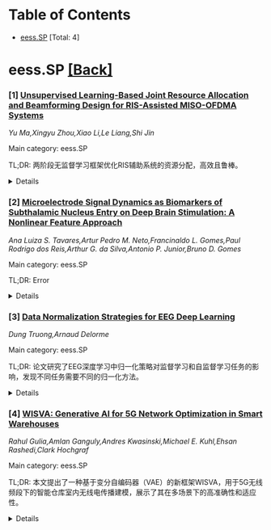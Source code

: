 <div id=toc></div>

# Table of Contents

- [eess.SP](#eess.SP) [Total: 4]


<div id='eess.SP'></div>

# eess.SP [[Back]](#toc)

### [1] [Unsupervised Learning-Based Joint Resource Allocation and Beamforming Design for RIS-Assisted MISO-OFDMA Systems](https://arxiv.org/abs/2506.22448)
*Yu Ma,Xingyu Zhou,Xiao Li,Le Liang,Shi Jin*

Main category: eess.SP

TL;DR: 两阶段无监督学习框架优化RIS辅助系统的资源分配，高效且鲁棒。


<details>
  <summary>Details</summary>
Motivation: 研究RIS辅助的MISO-OFDMA系统中的下行链路传输，解决资源分配的挑战。

Method: 提出了一种基于两阶段无监督学习的框架，联合设计RIS相位偏移、基站波束成形和资源块分配。框架包括BeamNet和AllocationNet，分别预测RIS相位偏移和分配资源块。采用最大比传输和注水算法实现主动波束成形，并使用量化和Gumbel-softmax技巧处理离散约束。

Result: 模拟结果显示，该方法达到了99.93%的SCA基线总和速率，仅消耗其运行时间的0.036%，并且在不同信道和用户条件下保持鲁棒性。

Conclusion: 提出的框架在性能和效率上表现出色，适用于6G无线系统中的资源分配问题。

Abstract: Reconfigurable intelligent surfaces (RIS) are key enablers for 6G wireless
systems. This paper studies downlink transmission in an RIS-assisted MISO-OFDMA
system, addressing resource allocation challenges. A two-stage unsupervised
learning-based framework is proposed to jointly design RIS phase shifts, BS
beamforming, and resource block (RB) allocation. The framework includes
BeamNet, which predicts RIS phase shifts from CSI, and AllocationNet, which
allocates RBs using equivalent CSI derived from BeamNet outputs. Active
beamforming is implemented via maximum ratio transmission and water-filling. To
handle discrete constraints while ensuring differentiability, quantization and
the Gumbel-softmax trick are adopted. A customized loss and phased training
enhance performance under QoS constraints. Simulations show the method achieves
99.93% of the sum rate of the SCA baseline with only 0.036% of its runtime, and
it remains robust across varying channel and user conditions.

</details>


### [2] [Microelectrode Signal Dynamics as Biomarkers of Subthalamic Nucleus Entry on Deep Brain Stimulation: A Nonlinear Feature Approach](https://arxiv.org/abs/2506.22454)
*Ana Luiza S. Tavares,Artur Pedro M. Neto,Francinaldo L. Gomes,Paul Rodrigo dos Reis,Arthur G. da Silva,Antonio P. Junior,Bruno D. Gomes*

Main category: eess.SP

TL;DR: Error


<details>
  <summary>Details</summary>
Motivation: Error

Method: Error

Result: Error

Conclusion: Error

Abstract: Accurate intraoperative localization of the subthalamic nucleus (STN) is
essential for the efficacy of Deep Brain Stimulation (DBS) in patients with
Parkinson's disease. While microelectrode recordings (MERs) provide rich
electrophysiological information during DBS electrode implantation, current
localization practices often rely on subjective interpretation of signal
features. In this study, we propose a quantitative framework that leverages
nonlinear dynamics and entropy-based metrics to classify neural activity
recorded inside versus outside the STN. MER data from three patients were
preprocessed using a robust artifact correction pipeline, segmented, and
labelled based on surgical annotations. A comprehensive set of recurrence
quantification analysis, nonlinear, and entropy features were extracted from
each segment. Multiple supervised classifiers were trained on every combination
of feature domains using stratified 10-fold cross-validation, followed by
statistical comparison using paired Wilcoxon signed-rank tests with
Holm-Bonferroni correction. The combination of entropy and nonlinear features
yielded the highest discriminative power, and the Extra Trees classifier
emerged as the best model with a cross-validated F1-score of 0.902+/-0.027 and
ROC AUC of 0.887+/-0.055. Final evaluation on a 20% hold-out test set confirmed
robust generalization (F1= 0.922, ROC AUC = 0.941). These results highlight the
potential of nonlinear and entropy signal descriptors in supporting real-time,
data-driven decision-making during DBS surgeries

</details>


### [3] [Data Normalization Strategies for EEG Deep Learning](https://arxiv.org/abs/2506.22455)
*Dung Truong,Arnaud Delorme*

Main category: eess.SP

TL;DR: 论文研究了EEG深度学习中归一化策略对监督学习和自监督学习任务的影响，发现不同任务需要不同的归一化方法。


<details>
  <summary>Details</summary>
Motivation: EEG深度学习中的归一化策略通常被忽视，而大规模预训练（如自监督学习）的出现带来了新的任务类型，需要研究最优的归一化策略。

Method: 系统评估了归一化粒度（记录级别vs.窗口级别）和范围（跨通道vs.通道内）对监督任务（年龄和性别预测）和自监督任务（对比预测编码）的影响。使用了2,836名受试者的高密度静息态EEG数据。

Result: 监督任务中，窗口级别通道内归一化效果最佳；而自监督任务中，窗口级别的跨通道或无归一化更有效。

Conclusion: 归一化策略需要根据任务类型定制，没有通用的方法可以适用于所有学习设置。这对EEG深度学习管道的优化提供了实践指导。

Abstract: Normalization is a critical yet often overlooked component in the
preprocessing pipeline for EEG deep learning applications. The rise of
large-scale pretraining paradigms such as self-supervised learning (SSL)
introduces a new set of tasks whose nature is substantially different from
supervised training common in EEG deep learning applications. This raises new
questions about optimal normalization strategies for the applicable task. In
this study, we systematically evaluate the impact of normalization granularity
(recording vs. window level) and scope (cross-channel vs. within-channel) on
both supervised (age and gender prediction) and self-supervised (Contrastive
Predictive Coding) tasks. Using high-density resting-state EEG from 2,836
subjects in the Healthy Brain Network dataset, we show that optimal
normalization strategies differ significantly between training paradigms.
Window-level within-channel normalization yields the best performance in
supervised tasks, while minimal or cross-channel normalization at the window
level is more effective for SSL. These results underscore the necessity of
task-specific normalization choices and challenge the assumption that a
universal normalization strategy can generalize across learning settings. Our
findings provide practical insights for developing robust EEG deep learning
pipelines as the field shifts toward large-scale, foundation model training.

</details>


### [4] [WISVA: Generative AI for 5G Network Optimization in Smart Warehouses](https://arxiv.org/abs/2506.22456)
*Rahul Gulia,Amlan Ganguly,Andres Kwasinski,Michael E. Kuhl,Ehsan Rashedi,Clark Hochgraf*

Main category: eess.SP

TL;DR: 本文提出了一种基于变分自编码器（VAE）的新框架WISVA，用于5G无线频段下的智能仓库室内无线电传播建模，展示了其在多场景下的高准确性和适应性。


<details>
  <summary>Details</summary>
Motivation: 随着5G及未来无线通信技术的发展，数据密集型应用的需求激增，需要创新的信号处理技术和网络架构以适应工业数字化。室内无线电传播建模对于智能仓库等场景的无线基础设施优化至关重要。

Method: 提出WISVA框架，利用VAE模型进行室内无线电传播建模。通过创建训练数据张量捕捉复杂电磁波行为，并详细描述了VAE的架构和训练方法。

Result: WISVA在多场景中表现出色，能够预测SINR热图并处理去噪任务、验证数据集以及未知布局。与传统自编码器相比，WISVA具有更高的准确性。

Conclusion: WISVA作为优化工业4.0无线基础设施的关键工具，展示了其在复杂智能仓库环境中的强大潜力。

Abstract: The next decade will usher in a profound transformation of wireless
communication, driven by the ever-increasing demand for data-intensive
applications and the rapid adoption of emerging technologies. To fully unlock
the potential of 5G and beyond, substantial advancements are required in signal
processing techniques, innovative network architectures, and efficient spectrum
utilization strategies. These advancements facilitate seamless integration of
emerging technologies, driving industrial digital transformation and
connectivity. This paper introduces a novel Variational Autoencoder (VAE)-based
framework, Wireless Infrastructure for Smart Warehouses using VAE (WISVA),
designed for accurate indoor radio propagation modeling in automated Industry
4.0 environments such as warehouses and factory floors operating within 5G
wireless bands. The research delves into the meticulous creation of training
data tensors, capturing complex electromagnetic (EM) wave behaviors influenced
by diverse obstacles, and outlines the architecture and training methodology of
the proposed VAE model. The model's robustness and adaptability are showcased
through its ability to predict signal-to-interference-plus-noise ratio (SINR)
heatmaps across various scenarios, including denoising tasks, validation
datasets, extrapolation to unseen configurations, and previously unencountered
warehouse layouts. Compelling reconstruction error heatmaps are presented,
highlighting the superior accuracy of WISVA compared to traditional autoencoder
models. The paper also analyzes the model's performance in handling complex
smart warehouse environments, demonstrating its potential as a key enabler for
optimizing wireless infrastructure in Industry 4.0.

</details>

